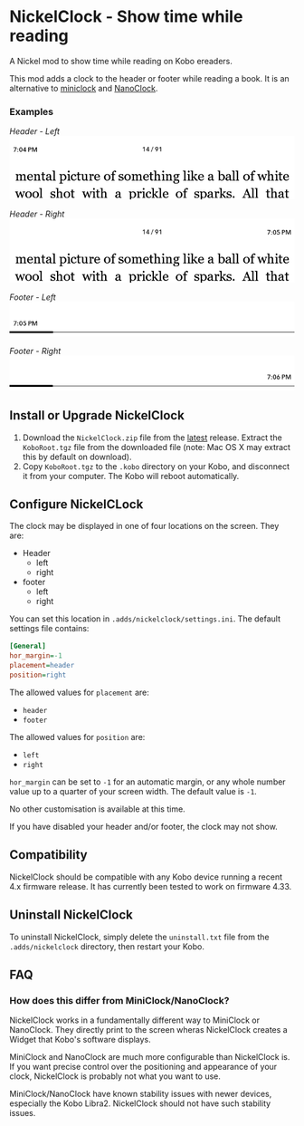 # NickelClock - Show time while reading

A Nickel mod to show time while reading on Kobo ereaders.

This mod adds a clock to the header or footer while reading a book. It is an 
alternative to [miniclock](https://www.mobileread.com/forums/showpost.php?p=3762123&postcount=6) 
and [NanoClock](https://github.com/NiLuJe/NanoClock).

### Examples

*Header - Left*
![header left](./images/header-left.png)

*Header - Right*
![header right](./images/header-right.png)

*Footer - Left*
![footer left](./images/footer-left.png)

*Footer - Right*
![footer right](./images/footer-right.png)

## Install or Upgrade NickelClock

1. Download the `NickelClock.zip` file from the [latest](https://github.com/shermp/NickelClock/releases/latest) 
   release. Extract the `KoboRoot.tgz` file from the downloaded file 
   (note: Mac OS X may extract this by default on download).
2. Copy `KoboRoot.tgz` to the `.kobo` directory on your Kobo, and disconnect 
   it from your computer. The Kobo will reboot automatically.

## Configure NickelCLock

The clock may be displayed in one of four locations on the screen. They are:

- Header
    - left
    - right
- footer
    - left
    - right

You can set this location in `.adds/nickelclock/settings.ini`. The default 
settings file contains:

```ini
[General]
hor_margin=-1
placement=header
position=right
```

The allowed values for `placement` are:
- `header`
- `footer`

The allowed values for `position` are:
- `left`
- `right`

`hor_margin` can be set to `-1` for an automatic margin, or any whole number 
value up to a quarter of your screen width. The default value is `-1`.

No other customisation is available at this time.

If you have disabled your header and/or footer, the clock may not show.

## Compatibility

NickelClock should be compatible with any Kobo device running a recent 4.x 
firmware release. It has currently been tested to work on firmware 4.33.

## Uninstall NickelClock

To uninstall NickelClock, simply delete the `uninstall.txt` file from the
`.adds/nickelclock` directory, then restart your Kobo.

## FAQ

### How does this differ from MiniClock/NanoClock?

NickelClock works in a fundamentally different way to MiniClock or NanoClock. 
They directly print to the screen wheras NickelClock creates a Widget that 
Kobo's software displays.

MiniClock and NanoClock are much more configurable than NickelClock is. If 
you want precise control over the positioning and appearance of your clock, 
NickelClock is probably not what you want to use.

MiniClock/NanoClock have known stability issues with newer devices, especially 
the Kobo Libra2. NickelClock should not have such stability issues.
